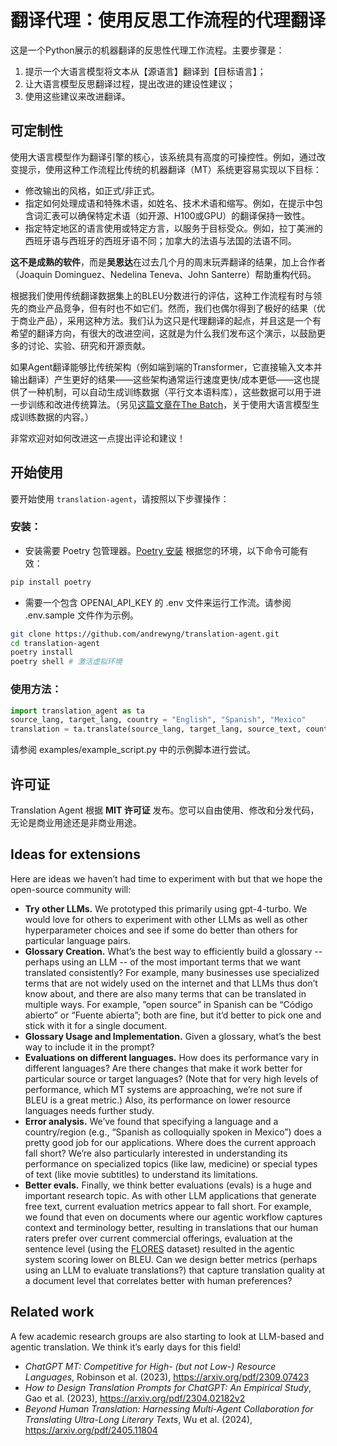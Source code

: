 # 翻译代理：使用反思工作流程的代理翻译

这是一个Python展示的机器翻译的反思性代理工作流程。主要步骤是：
1. 提示一个大语言模型将文本从【源语言】翻译到【目标语言】；
2. 让大语言模型反思翻译过程，提出改进的建设性建议；
3. 使用这些建议来改进翻译。

## 可定制性 

使用大语言模型作为翻译引擎的核心，该系统具有高度的可操控性。例如，通过改变提示，使用这种工作流程比传统的机器翻译（MT）系统更容易实现以下目标：
- 修改输出的风格，如正式/非正式。
- 指定如何处理成语和特殊术语，如姓名、技术术语和缩写。例如，在提示中包含词汇表可以确保特定术语（如开源、H100或GPU）的翻译保持一致性。
- 指定特定地区的语言使用或特定方言，以服务于目标受众。例如，拉丁美洲的西班牙语与西班牙的西班牙语不同；加拿大的法语与法国的法语不同。

**这不是成熟的软件**，而是**吴恩达**在过去几个月的周末玩弄翻译的结果，加上合作者（Joaquin Dominguez、Nedelina Teneva、John Santerre）帮助重构代码。

根据我们使用传统翻译数据集上的BLEU分数进行的评估，这种工作流程有时与领先的商业产品竞争，但有时也不如它们。然而，我们也偶尔得到了极好的结果（优于商业产品），采用这种方法。我们认为这只是代理翻译的起点，并且这是一个有希望的翻译方向，有很大的改进空间，这就是为什么我们发布这个演示，以鼓励更多的讨论、实验、研究和开源贡献。

如果Agent翻译能够比传统架构（例如端到端的Transformer，它直接输入文本并输出翻译）产生更好的结果——这些架构通常运行速度更快/成本更低——这也提供了一种机制，可以自动生成训练数据（平行文本语料库），这些数据可以用于进一步训练和改进传统算法。（另见[这篇文章在The Batch](https://www.deeplearning.ai/the-batch/building-models-that-learn-from-themselves/)，关于使用大语言模型生成训练数据的内容。）

非常欢迎对如何改进这一点提出评论和建议！


## 开始使用

要开始使用 `translation-agent`，请按照以下步骤操作：

### 安装：
- 安装需要 Poetry 包管理器。[Poetry 安装](https://python-poetry.org/docs/#installation) 根据您的环境，以下命令可能有效：

```bash
pip install poetry 
```

- 需要一个包含 OPENAI_API_KEY 的 .env 文件来运行工作流。请参阅 .env.sample 文件作为示例。
```bash
git clone https://github.com/andrewyng/translation-agent.git 
cd translation-agent
poetry install
poetry shell # 激活虚拟环境
```

### 使用方法：

```python
import translation_agent as ta
source_lang, target_lang, country = "English", "Spanish", "Mexico"
translation = ta.translate(source_lang, target_lang, source_text, country)
```
请参阅 examples/example_script.py 中的示例脚本进行尝试。

## 许可证

Translation Agent 根据 **MIT 许可证** 发布。您可以自由使用、修改和分发代码，无论是商业用途还是非商业用途。

## Ideas for extensions 

Here are ideas we haven’t had time to experiment with but that we hope the open-source community will:
- **Try other LLMs.** We prototyped this primarily using gpt-4-turbo. We would love for others to experiment with other LLMs as well as other hyperparameter choices and see if some do better than others for particular language pairs. 
- **Glossary Creation.** What’s the best way to efficiently build a glossary -- perhaps using an LLM -- of the most important terms that we want translated consistently? For example, many businesses use specialized terms that are not widely used on the internet and that LLMs thus don’t know about, and there are also many terms that can be translated in multiple ways. For example, ”open source” in Spanish can be “Código abierto” or “Fuente abierta”; both are fine, but it’d better to pick one and stick with it for a single document. 
- **Glossary Usage and Implementation.** Given a glossary, what’s the best way to include it in the prompt? 
- **Evaluations on different languages.** How does its performance vary in different languages? Are there changes that make it work better for particular source or target languages? (Note that for very high levels of performance, which MT systems are approaching, we’re not sure if BLEU is a great metric.) Also, its performance on lower resource languages needs further study.  
- **Error analysis.** We’ve found that specifying a language and a country/region (e.g., “Spanish as colloquially spoken in Mexico”) does a pretty good job for our applications. Where does the current approach fall short? We’re also particularly interested in understanding its performance on specialized topics (like law, medicine) or special types of text (like movie subtitles) to understand its limitations. 
- **Better evals.** Finally, we think better evaluations (evals) is a huge and important research topic. As with other LLM applications that generate free text, current evaluation metrics appear to fall short. For example, we found that even on documents where our agentic workflow captures context and terminology better, resulting in translations that our human raters prefer over current commercial offerings, evaluation at the sentence level (using the [FLORES](https://github.com/facebookresearch/flores) dataset) resulted in the agentic system scoring lower on BLEU. Can we design better metrics (perhaps using an LLM to evaluate translations?) that capture translation quality at a document level that correlates better with human preferences? 

## Related work 

A few academic research groups are also starting to look at LLM-based and agentic translation. We think it’s early days for this field!
- *ChatGPT MT: Competitive for High- (but not Low-) Resource Languages*, Robinson et al. (2023), https://arxiv.org/pdf/2309.07423
- *How to Design Translation Prompts for ChatGPT: An Empirical Study*, Gao et al. (2023), https://arxiv.org/pdf/2304.02182v2
- *Beyond Human Translation: Harnessing Multi-Agent Collaboration for Translating Ultra-Long Literary Texts*, Wu et al. (2024),  https://arxiv.org/pdf/2405.11804

